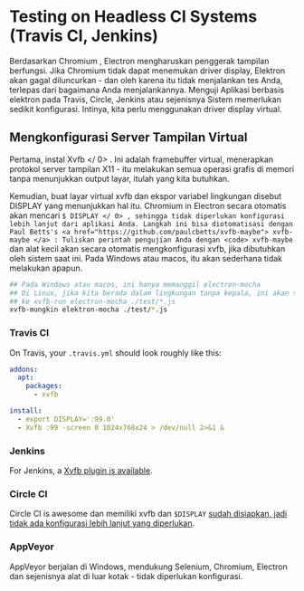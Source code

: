# Testing on Headless CI Systems (Travis CI, Jenkins)

Berdasarkan Chromium , Electron mengharuskan penggerak tampilan berfungsi. Jika Chromium tidak dapat menemukan driver display, Elektron akan gagal diluncurkan - dan oleh karena itu tidak menjalankan tes Anda, terlepas dari bagaimana Anda menjalankannya. Menguji Aplikasi berbasis elektron pada Travis, Circle, Jenkins atau sejenisnya Sistem memerlukan sedikit konfigurasi. Intinya, kita perlu menggunakan driver display virtual.

## Mengkonfigurasi Server Tampilan Virtual

Pertama, instal  Xvfb </ 0> . Ini adalah framebuffer virtual, menerapkan protokol server tampilan X11 - itu melakukan semua operasi grafis di memori tanpa menunjukkan output layar, itulah yang kita butuhkan.</p> 

Kemudian, buat layar virtual xvfb dan ekspor variabel lingkungan disebut DISPLAY yang menunjukkan hal itu. Chromium in Electron secara otomatis akan mencari ` $ DISPLAY </ 0> , sehingga tidak diperlukan konfigurasi lebih lanjut dari aplikasi Anda.
Langkah ini bisa diotomatisasi dengan Paul Betts's
 <a href="https://github.com/paulcbetts/xvfb-maybe"> xvfb-maybe </a> : Tuliskan perintah pengujian Anda dengan <code> xvfb-maybe ` dan alat kecil akan secara otomatis mengkonfigurasi xvfb, jika dibutuhkan oleh sistem saat ini. Pada Windows atau macos, itu akan sederhana tidak melakukan apapun.

```sh
## Pada Windows atau macos, ini hanya memanggil electron-mocha
## Di Linux, jika kita berada dalam lingkungan tanpa kepala, ini akan sama
## ke xvfb-run electron-mocha ./test/*.js
xvfb-mungkin elektron-mocha ./test/*.js
```

### Travis CI

On Travis, your `.travis.yml` should look roughly like this:

```yml
addons:
  apt:
    packages:
      - xvfb

install:
  - export DISPLAY=':99.0'
  - Xvfb :99 -screen 0 1024x768x24 > /dev/null 2>&1 &
```

### Jenkins

For Jenkins, a [Xvfb plugin is available](https://wiki.jenkins-ci.org/display/JENKINS/Xvfb+Plugin).

### Circle CI

Circle CI is awesome dan memiliki xvfb dan `$DISPLAY` [sudah disiapkan, jadi tidak ada konfigurasi lebih lanjut yang diperlukan](https://circleci.com/docs/environment#browsers).

### AppVeyor

AppVeyor berjalan di Windows, mendukung Selenium, Chromium, Electron dan sejenisnya alat di luar kotak - tidak diperlukan konfigurasi.
